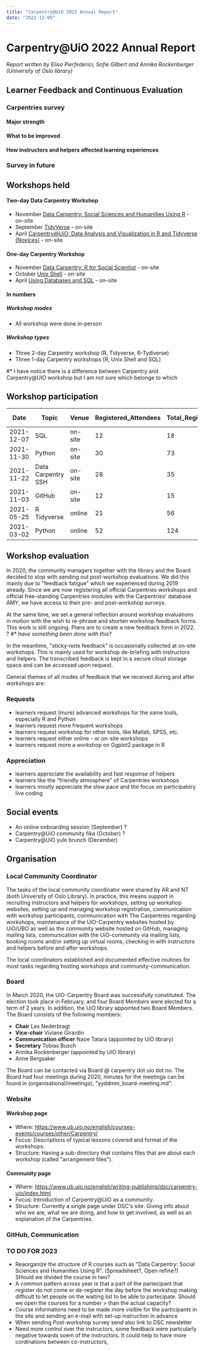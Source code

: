 ```yaml
---
title: "Carpentry@UiO 2022 Annual Report"
date: "2022-12-09"
---
```


# Carpentry@UiO 2022 Annual Report

*Report written by Elisa Pierfederici, Sofie Gilbert and Annika Rockenberger (University of Oslo library)*

## Learner Feedback and Continuous Evaluation
### Carpentries survey


#### **Major strength**


#### **What to be improved**


#### **How instructors and helpers affected learning experiences**


### Survey in future


## Workshops held 

#### Two-day Data Carpentry Workshop

* November [Data Carpentry: Social Sciences and Humanities Using R](https://www.ub.uio.no/english/courses-events/courses/other/Carpentry/221124_dcssh) - on-site
* September [TidyVerse](https://www.ub.uio.no/english/courses-events/courses/other/Carpentry/220920_tidy) - on-site
* April [Carpentry@UiO: Data Analysis and Visualization in R and Tidyverse (Novices)](https://www.ub.uio.no/english/courses-events/courses/other/Carpentry/220411_r) - on-site

#### One-day Carpentry Workshop

* November [Data Carpentry: R for Social Scientist](https://preview.carpentries.org/r-socialsci/) - on-site
* October [Unix Shell](https://www.ub.uio.no/english/courses-events/courses/other/Carpentry/221013_shell) - on-site
* April [Using Databases and SQL](https://www.ub.uio.no/english/courses-events/courses/other/Carpentry/220406_sql) - on-site

#### In numbers

##### Workshop modes

* All workshop were done in-person

##### Workshop types

* Three 2-day Carpentry workshop (R, Tidyverse, R-Tydiverse)
* Three 1-day Carpentry workshops (R, Unix Shell and SQL)

#* I have notice there is a difference between Carpentry and Carpentry@UIO workshop but I am not sure which belonge to which

## Workshop participation

|Date|Topic|Venue|Registered_Attendees|Total_Registered*|Show-Up|
|---|---|---|---|---|---|
|2021-12-07|SQL|on-site|12|18|10|
|2021-11-30|Python|on-site|30|73|20|
|2021-11-22|Data Carpentry SSH|on-site|28|35|20/13|
|2021-11-03|GitHub|on-site|12|15|4|
|2021-05-25|R Tidyverse|online|21|56|NA|
|2021-03-02|Python|online|52|124|NA|


## Workshop evaluation

In 2020, the community managers together with the library and the Board decided to stop with sending out post-workshop evaluations. We did this mainly due to "feedback fatigue" which we experienced during 2019 already. Since we are now registering all official Carpentries workshops and official free-standing Carpentries modules with the Carpentries' database AMY, we have access to their pre- and post-workshop surveys.

At the same time, we set a general reflection around workshop evaluations in motion with the wish to re-phrase and shorten workshop feedback forms. This work is still ongoing. Plans are to create a new feedback form in 2022. ? #* *have something been done with this?* 

In the meantime, "sticky-note feedback" is occasionally collected at on-site workshops. This is mainly used for workshop de-briefing with instructors and helpers. The transcribed feedback is kept in a secure cloud storage space and can be accessed upon request.

General themes of all modes of feedback that we received during and after workshops are:

### Requests

* learners request (more) advanced workshops for the same tools, especially R and Python
* learners request more frequent workshops
* learners request workshop for other tools, like Matlab, SPSS, etc.
* learners request either online - or on-site workshops
* learners request more a workshop on Ggplot2 package in R 

### Appreciation

* learners appreciate the availability and fast response of helpers
* learners like the "friendly atmosphere" of Carpentries workshops
* learners mostly appreciate the slow pace and the focus on participatory live coding

## Social events

* An online onboarding session (September) ?
* Carpentry@UiO community fika (October) ?
* Carpentry@UiO yule brunch (December)


## Organisation

### Local Community Coordinator

The tasks of the local community coordinator were shared by AR and NT (both University of Oslo Library). In practice, this means support in recruiting instructors and helpers for workshops, setting up workshop websites, setting up and managing workshop registration, communication with workshop participants, communication with The Carpentries regarding workshops, maintenance of the UiO-Carpentry websites hosted by UiO/UBO as well as the community website hosted on GitHub, managing mailing lists, communication with the UiO-community via mailing lists, booking rooms and/or setting up virtual rooms, checking in with instructors and helpers before and after workshops.

The local coordinators established and documented effective routines for most tasks regarding hosting workshops and community-communication.

### Board

In March 2020, the UiO-Carpentry Board was successfully constituted. The election took place in February, and four Board Members were elected for a term of 2 years. In addition, the UiO library appointed two Board Members. The Board consists of the following members:

* **Chair** Lex Nederbragt
* **Vice-chair** Viviane Girardin
* **Communication officer** Naoe Tatara (appointed by UiO library)
* **Secretary** Tobias Busch
* Annika Rockenberger (appointed by UiO library)
* Anne Bergsaker

The Board can be contacted via Board @ carpentry dot uio dot no. The Board had four meetings during 2020, minutes for the meetings can be found in (organisational/meetings), "yyddmm_board-meeting.md".



### Website


#### Workshop page
* Where: https://www.ub.uio.no/english/courses-events/courses/other/Carpentry/
* Focus: Descriptions of typical lessons covered and format of the workshops.
* Structure: Having a sub-directory that contains files that are about each workshop (called "arrangement files").

#### Community page
* Where: https://www.ub.uio.no/english/writing-publishing/dsc/carpentry-uio/index.html
* Focus: Introduction of Carpentry@UiO as a community.
* Structure: Currently a single page under DSC's site. Giving info about who we are, what we are doing, and how to get involved, as well as an explanation of the Carpentries.

### GitHub, Communication

### TO DO FOR 2023 
- Reaorganize the structure of R courses such as "Data Carpentry: Social Sciences and Humanities Using R". (Spreadsheet?, Open refine?) SHould we divided the course in two? 
- A common pattern across year is that a part of the partecipant that register do not come or de-register the day before the workshop making difficult to let people on the waiting list to be able to partecipate. Should we open the courses for a number > than the actual capacity? 
- Course informations need to be made more visible for the participants in the site and sending an e-mail with set-up instruction in advance
- When sending Post-workshop survey send also link to DSC newsletter 
- Need more control over the instructors, some feedback were partcularly negative towards soem of the instructors. It could help to have more cordinations between co-instructors, 

